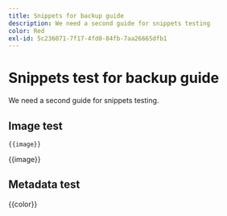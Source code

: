```yaml
---
title: Snippets for backup guide
description: We need a second guide for snippets testing
color: Red
exl-id: 5c236071-7f17-4fd0-84fb-7aa26665dfb1
---
```

# Snippets test for backup guide

We need a second guide for snippets testing.

## Image test

`{{image}}`

{{image}}

## Metadata test

{{color}}
